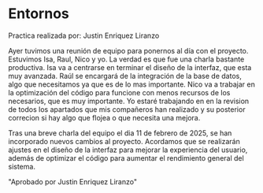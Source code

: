 # Entornos
Practica realizada por: Justin Enriquez Liranzo

Ayer tuvimos una reunión de equipo para ponernos al día con el proyecto. Estuvimos Isa, Raul, Nico y yo. La verdad es que fue una charla bastante productiva. Isa va a centrarse en terminar el diseño de la interfaz, que esta muy avanzada. Raúl se encargará de la integración de la base de datos, algo que necesitamos ya que es de lo mas importante. Nico va a trabajar en la optimización del código para funcione con menos recursos de los necesarios, que es muy importante. Yo estaré trabajando en en la revision de todos los apartados que mis compañeros han realizado y su posterior correcion si hay algo que flojea o que necesita una mejora.


Tras una breve charla del equipo el dia 11 de febrero de 2025, se han incorporado nuevos cambios al proyecto. Acordamos que se realizarán ajustes en el diseño de la interfaz para mejorar la experiencia del usuario, además de optimizar el código para aumentar el rendimiento general del sistema. 
 
"Aprobado por Justin Enriquez Liranzo"
